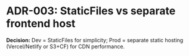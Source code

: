 ﻿# ADR-003: StaticFiles vs separate frontend host
**Decision:** Dev = StaticFiles for simplicity; Prod = separate static hosting (Vercel/Netlify or S3+CF) for CDN performance.

